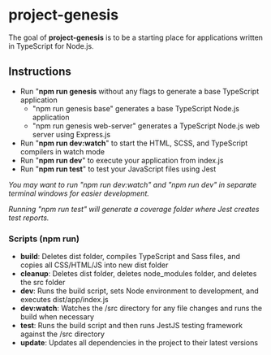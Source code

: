 # project-genesis

The goal of **project-genesis** is to be a starting place for applications written in TypeScript for Node.js.

## Instructions

* Run "**npm run genesis** without any flags to generate a base TypeScript application
  * "npm run genesis base" generates a base TypeScript Node.js application
  * "npm run genesis web-server" generates a TypeScript Node.js web server using Express.js
* Run "**npm run dev:watch**" to start the HTML, SCSS, and TypeScript compilers in watch mode
* Run "**npm run dev**" to execute your application from index.js
* Run "**npm run test**" to test your JavaScript files using Jest

*You may want to run "npm run dev:watch" and "npm run dev" in separate terminal windows for easier development.*

*Running "npm run test" will generate a coverage folder where Jest creates test reports.*

### Scripts (npm run)

* **build**: Deletes dist folder, compiles TypeScript and Sass files, and copies all CSS/HTML/JS into new dist folder
* **cleanup**: Deletes dist folder, deletes node_modules folder, and deletes the src folder
* **dev**: Runs the build script, sets Node environment to development, and executes dist/app/index.js
* **dev:watch**: Watches the /src directory for any file changes and runs the build when necessary
* **test**: Runs the build script and then runs JestJS testing framework against the /src directory
* **update**: Updates all dependencies in the project to their latest versions
